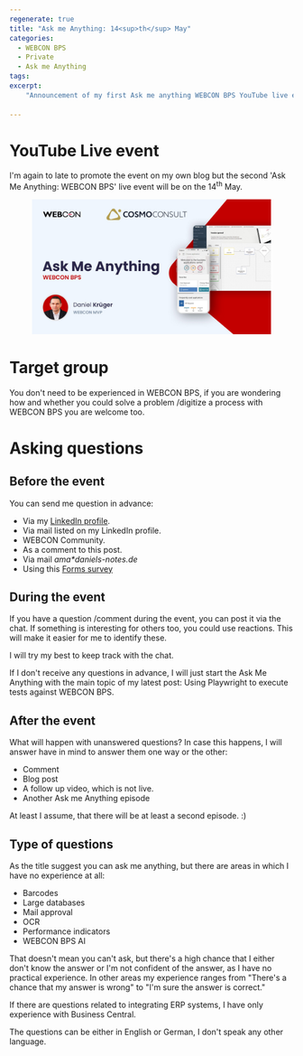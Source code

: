 ```yaml
---
regenerate: true
title: "Ask me Anything: 14<sup>th</sup> May"
categories:
  - WEBCON BPS
  - Private 
  - Ask me Anything
tags:  
excerpt:
    "Announcement of my first Ask me anything WEBCON BPS YouTube live event."

---
```


# YouTube Live event
I'm again to late to promote the event on my own blog but the second 'Ask Me Anything: WEBCON BPS' live event will be on the 14<sup>th</sup> May.


<figure>
<a href="https://www.youtube.com/watch?v=okx0Wr_q0IM">
  <img src="/assets/images/posts/2024-11-14-ask-me-anything-2024-01-23/2024-01-14-20-55-58.png">
  </a>
</figure>


# Target group
You don't need to be experienced in WEBCON BPS, if you are wondering how and whether you could solve a problem /digitize a process with WEBCON BPS you are welcome too.

# Asking questions
## Before the event
You can send me question in advance:
- Via my [LinkedIn profile](https://www.linkedin.com/in/krueger-daniel/).
- Via mail listed on my LinkedIn profile.
- WEBCON Community.
- As a comment to this post.
- Via mail _ama*daniels-notes.de_
- Using this [Forms survey](https://forms.office.com/e/ZT05iqrwDG)

## During the event
If you have a question /comment during the event, you can post it via the chat. If something is interesting for others too, you could use reactions. This will make it easier for me to identify these.

I will try my best to keep track with the chat. 

If I don't receive any questions in advance, I will just start the Ask Me Anything with the main topic of my latest post: Using Playwright to execute tests against WEBCON BPS.

## After the event
What will happen with unanswered questions? In case this happens, I will answer have in mind to answer them one way or the other:
- Comment
- Blog post 
- A follow up video, which is not live.
- Another Ask me Anything episode

At least I assume, that there will be at least a second episode. :)

## Type of questions
As the title suggest you can ask me anything, but there are areas in which I have no experience at all:
- Barcodes 
- Large databases 
- Mail approval
- OCR
- Performance indicators
- WEBCON BPS AI

That doesn't mean you can't ask, but there's a high chance that I either don't know the answer or I'm not confident of the answer, as I have no practical experience. In other areas my experience ranges from "There's a chance that my answer is wrong" to "I'm sure the answer is correct."

If there are questions related to integrating ERP systems, I have only experience with Business Central. 

The questions can be either in English or German, I don't speak any other language.